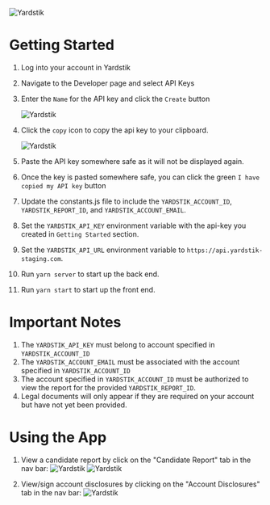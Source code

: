 ![Yardstik](https://yardstik-assets.s3.amazonaws.com/logos/yardstik-wordmark-white-outlined.png)

# Getting Started

1. Log into your account in Yardstik
2. Navigate to the Developer page and select API Keys
3. Enter the `Name` for the API key and click the `Create` button

    ![Yardstik](https://yardstik-assets.s3.amazonaws.com/images/yardstik_api_keys_screen.png)

4. Click the `copy` icon to copy the api key to your clipboard.

    ![Yardstik](https://yardstik-assets.s3.amazonaws.com/images/copy_api_key.png)
    
5. Paste the API key somewhere safe as it will not be displayed again.
6. Once the key is pasted somewhere safe, you can click the green `I have copied my API key` button
7. Update the constants.js file to include the `YARDSTIK_ACCOUNT_ID`, `YARDSTIK_REPORT_ID`, and `YARDSTIK_ACCOUNT_EMAIL`.
8. Set the `YARDSTIK_API_KEY` environment variable with the api-key you created in `Getting Started` section.
9. Set the `YARDSTIK_API_URL` environment variable to `https://api.yardstik-staging.com`.
10. Run `yarn server` to start up the back end.
11. Run `yarn start` to start up the front end. 

# Important Notes

1. The `YARDSTIK_API_KEY` must belong to account specified in `YARDSTIK_ACCOUNT_ID` 
2. The `YARDSTIK_ACCOUNT_EMAIL` must be associated with the account specified in `YARDSTIK_ACCOUNT_ID`
3. The account specified in `YARDSTIK_ACCOUNT_ID` must be authorized to view the report for the provided `YARDSTIK_REPORT_ID`.
4. Legal documents will only appear if they are required on your account but have not yet been provided.

# Using the App
1. View a candidate report by click on the "Candidate Report" tab in the nav bar:
  ![Yardstik](https://yardstik-assets.s3.amazonaws.com/images/embeddable-sdk-demo-report.png)
  ![Yardstik](https://yardstik-assets.s3.amazonaws.com/images/embeddable-sdk-demo-report2.png)

2. View/sign account disclosures by clicking on the "Account Disclosures" tab in the nav bar:
  ![Yardstik](https://yardstik-assets.s3.amazonaws.com/images/embeddable-sdk-demo-disclosures.png)
